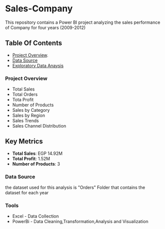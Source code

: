 # Sales-Company
This repository contains a Power BI project analyzing the sales performance of Company for four years (2009-2012)

## Table Of Contents
- [Project Overview](#project-overview).
- [Data Source](#data-source)
- [Exploratory Data Anaysis](#exploratory-data-analysis)



### Project Overview
- Total Sales
- Total Orders
- Tota Profit
- Number of Products
- Sales by Category
- Sales by Region
- Sales Trends
- Sales Channel Distribution



## Key Metrics

- **Total Sales**: EGP 14.92M
- **Total Profit**: 1.52M
- **Number of Products**: 3

### Data Source
the dataset used for this analysis is "Orders" Folder that contains the dataset for each year

### Tools
- Excel - Data Collection
- PowerBi - Data Cleaning,Transformation,Analysis and Visualization







